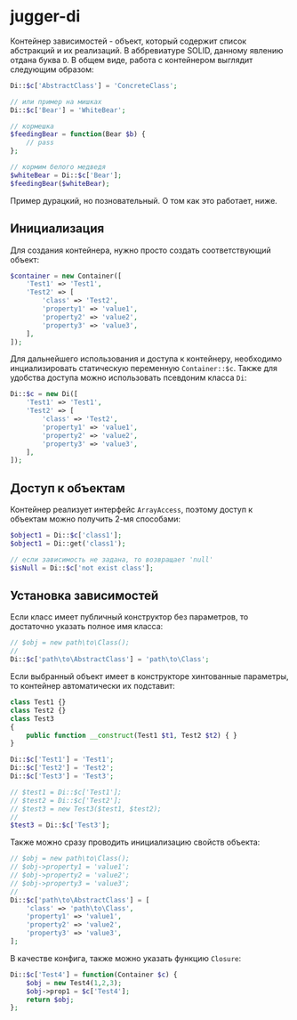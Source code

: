 # jugger-di

Контейнер зависимостей - объект, который содержит список абстракций и их реализаций.
В аббревиатуре SOLID, данному явлению отдана буква `D`.
В общем виде, работа с контейнером выглядит следующим образом:
```php
Di::$c['AbstractClass'] = 'ConcreteClass';

// или пример на мишках
Di::$c['Bear'] = 'WhiteBear';

// кормешка
$feedingBear = function(Bear $b) {
    // pass    
};

// кормим белого медведя
$whiteBear = Di::$c['Bear'];
$feedingBear($whiteBear);
```

Пример дурацкий, но позновательный. О том как это работает, ниже.

## Инициализация

Для создания контейнера, нужно просто создать соответствующий объект:
```php
$container = new Container([
    'Test1' => 'Test1',
    'Test2' => [
        'class' => 'Test2',
        'property1' => 'value1',
        'property2' => 'value2',
        'property3' => 'value3',
    ],
]);
```

Для дальнейшего использования и доступа к контейнеру, необходимо инциализировать статическую переменную `Container::$c`.
Также для удобства доступа можно использовать псевдоним класса `Di`:
```php
Di::$c = new Di([
    'Test1' => 'Test1',
    'Test2' => [
        'class' => 'Test2',
        'property1' => 'value1',
        'property2' => 'value2',
        'property3' => 'value3',
    ],
]);
```

## Доступ к объектам

Контейнер реализует интерфейс `ArrayAccess`, поэтому доступ к объектам можно получить 2-мя способами:
```php
$object1 = Di::$c['class1'];
$object1 = Di::get('class1');

// если зависимость не задана, то возвращает 'null'
$isNull = Di::$c['not exist class'];
```

## Установка зависимостей

Если класс имеет публичный конструктор без параметров, то достаточно указать полное имя класса:
```php
// $obj = new path\to\Class();
//
Di::$c['path\to\AbstractClass'] = 'path\to\Class';
```

Если выбранный объект имеет в конструкторе хинтованные параметры, то контейнер автоматически их подставит:
```php
class Test1 {}
class Test2 {}
class Test3
{
    public function __construct(Test1 $t1, Test2 $t2) { }
}

Di::$c['Test1'] = 'Test1';
Di::$c['Test2'] = 'Test2';
Di::$c['Test3'] = 'Test3';

// $test1 = Di::$c['Test1'];
// $test2 = Di::$c['Test2'];
// $test3 = new Test3($test1, $test2);
//
$test3 = Di::$c['Test3'];
```

Также можно сразу проводить инициализацию свойств объекта:
```php
// $obj = new path\to\Class();
// $obj->property1 = 'value1';
// $obj->property2 = 'value2';
// $obj->property3 = 'value3';
//
Di::$c['path\to\AbstractClass'] = [
    'class' => 'path\to\Class',
    'property1' => 'value1',
    'property2' => 'value2',
    'property3' => 'value3',
];
```

В качестве конфига, также можно указать функцию `Closure`:
```php
Di::$c['Test4'] = function(Container $c) {
    $obj = new Test4(1,2,3);
    $obj->prop1 = $c['Test4'];
    return $obj;
};
```
